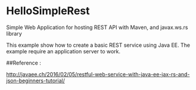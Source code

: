 # HelloSimpleRest
Simple Web Application for hosting REST API with Maven, and javax.ws.rs library

This example show how to create a basic REST service using Java EE.
The example require an application server to work.

##Reference :

http://javaee.ch/2016/02/05/restful-web-service-with-java-ee-jax-rs-and-json-beginners-tutorial/